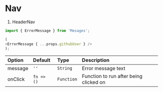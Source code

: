# Nav

1. HeaderNav
```javascript
import { ErrorMessage } from 'Mesages';

(
<ErrorMessage { ...props.githubUser } />
);
```

| Option         | Default              |  Type              |  Description               |
| :------------- | :-------------       | :-------------     | :-------------             |
| message        | `''`                 | `String`           | Error message text         |
| onClick        | `fn => ()`           | `Function`         | Function to run after being clicked on |
